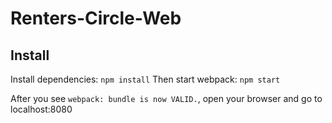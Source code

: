 # Renters-Circle-Web## InstallInstall dependencies: ```npm install```Then start webpack: ```npm start```After you see ```webpack: bundle is now VALID.```, open your browser and go to localhost:8080